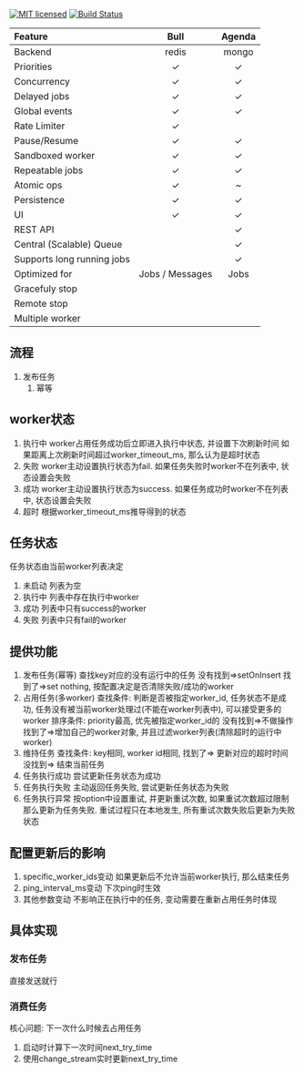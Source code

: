 [//]: # ([![Crates.io][crates-badge]][crates-url])
[![MIT licensed][mit-badge]][mit-url]
[![Build Status][actions-badge]][actions-url]

[//]: # ([crates-badge]: https://img.shields.io/crates/v/tokio.svg)

[//]: # ([crates-url]: https://crates.io/crates/tokio)
[mit-badge]: https://img.shields.io/badge/license-MIT-blue.svg
[mit-url]: https://github.com/qiaoruntao/mscheduler/blob/master/LICENSE
[actions-badge]: https://github.com/qiaoruntao/mscheduler/actions/workflows/ci.yml/badge.svg
[actions-url]: https://github.com/qiaoruntao/mscheduler/actions?query=branch%3Amaster

| Feature                    |      Bull       | Agenda |
|:---------------------------|:---------------:|:------:|
| Backend                    |      redis      | mongo  |
| Priorities                 |        ✓        |   ✓    |
| Concurrency                |        ✓        |   ✓    |
| Delayed jobs               |        ✓        |   ✓    |
| Global events              |        ✓        |   ✓    |
| Rate Limiter               |        ✓        |        |
| Pause/Resume               |        ✓        |   ✓    |
| Sandboxed worker           |        ✓        |   ✓    |
| Repeatable jobs            |        ✓        |   ✓    |
| Atomic ops                 |        ✓        |   ~    |
| Persistence                |        ✓        |   ✓    |
| UI                         |        ✓        |   ✓    |
| REST API                   |                 |   ✓    |
| Central (Scalable) Queue   |                 |   ✓    |
| Supports long running jobs |                 |   ✓    |
| Optimized for              | Jobs / Messages |  Jobs  |
| Gracefuly stop             |                 |        |
| Remote stop                |                 |        |
| Multiple worker            |                 |        |

## 流程

1. 发布任务
    1. 幂等

## worker状态

1. 执行中
   worker占用任务成功后立即进入执行中状态, 并设置下次刷新时间
   如果距离上次刷新时间超过worker_timeout_ms, 那么认为是超时状态
2. 失败
   worker主动设置执行状态为fail. 如果任务失败时worker不在列表中, 状态设置会失败
3. 成功
   worker主动设置执行状态为success. 如果任务成功时worker不在列表中, 状态设置会失败
4. 超时
   根据worker_timeout_ms推导得到的状态

## 任务状态

任务状态由当前worker列表决定

1. 未启动
   列表为空
2. 执行中
   列表中存在执行中worker
3. 成功
   列表中只有success的worker
4. 失败
   列表中只有fail的worker

## 提供功能

1. 发布任务(幂等)
   查找key对应的没有运行中的任务
   没有找到=>setOnInsert
   找到了=>set nothing, 按配置决定是否清除失败/成功的worker
2. 占用任务(多worker)
   查找条件: 判断是否被指定worker_id, 任务状态不是成功, 任务没有被当前worker处理过(不能在worker列表中), 可以接受更多的worker
   排序条件: priority最高, 优先被指定worker_id的
   没有找到=>不做操作
   找到了=>增加自己的worker对象, 并且过滤worker列表(清除超时的运行中worker)
3. 维持任务
   查找条件: key相同, worker id相同,
   找到了=> 更新对应的超时时间
   没找到=> 结束当前任务
4. 任务执行成功
   尝试更新任务状态为成功
5. 任务执行失败
   主动返回任务失败, 尝试更新任务状态为失败
6. 任务执行异常
   按option中设置重试, 并更新重试次数, 如果重试次数超过限制那么更新为任务失败. 重试过程只在本地发生, 所有重试次数失败后更新为失败状态

## 配置更新后的影响

1. specific_worker_ids变动
   如果更新后不允许当前worker执行, 那么结束任务
2. ping_interval_ms变动
   下次ping时生效
3. 其他参数变动
   不影响正在执行中的任务, 变动需要在重新占用任务时体现

## 具体实现
### 发布任务
直接发送就行
### 消费任务
核心问题: 下一次什么时候去占用任务
1. 启动时计算下一次时间next_try_time
2. 使用change_stream实时更新next_try_time 
